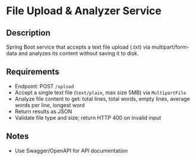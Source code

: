 # **File Upload & Analyzer Service**

## Description

Spring Boot service that accepts a text file upload (.txt) via multipart/form-data and analyzes its content without saving it to disk.

## Requirements

- Endpoint: POST `/upload`
- Accept a single text file (`text/plain`, max size 5MB) via `MultipartFile`
- Analyze file content to get: total lines, total words, empty lines, average words per line, longest word
- Return results as JSON
- Validate file type and size; return HTTP 400 on invalid input

## Notes 

- Use Swagger/OpenAPI for API documentation
